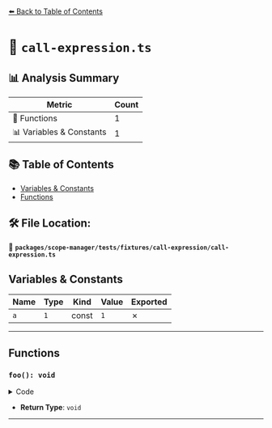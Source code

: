 [⬅️ Back to Table of Contents](../../../../../index.md)

# 📄 `call-expression.ts`

## 📊 Analysis Summary

| Metric | Count |
|--------|-------|
| 🔧 Functions | 1 |
| 📊 Variables & Constants | 1 |

## 📚 Table of Contents

- [Variables & Constants](#variables-constants)
- [Functions](#functions)

## 🛠️ File Location:
📂 **`packages/scope-manager/tests/fixtures/call-expression/call-expression.ts`**

## Variables & Constants

| Name | Type | Kind | Value | Exported |
|------|------|------|-------|----------|
| `a` | `1` | const | `1` | ✗ |


---

## Functions

### `foo(): void`

<details><summary>Code</summary>

```ts
() => {}
```
</details>

- **Return Type**: `void`

---